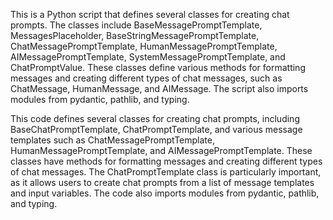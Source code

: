 This is a Python script that defines several classes for creating chat prompts. The classes include BaseMessagePromptTemplate, MessagesPlaceholder, BaseStringMessagePromptTemplate, ChatMessagePromptTemplate, HumanMessagePromptTemplate, AIMessagePromptTemplate, SystemMessagePromptTemplate, and ChatPromptValue. These classes define various methods for formatting messages and creating different types of chat messages, such as ChatMessage, HumanMessage, and AIMessage. The script also imports modules from pydantic, pathlib, and typing.

This code defines several classes for creating chat prompts, including BaseChatPromptTemplate, ChatPromptTemplate, and various message templates such as ChatMessagePromptTemplate, HumanMessagePromptTemplate, and AIMessagePromptTemplate. These classes have methods for formatting messages and creating different types of chat messages. The ChatPromptTemplate class is particularly important, as it allows users to create chat prompts from a list of message templates and input variables. The code also imports modules from pydantic, pathlib, and typing.

